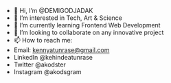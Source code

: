 - 👋 Hi, I’m @DEMIGODJADAK
- 👀 I’m interested in Tech, Art & Science
- 🌱 I’m currently learning Frontend Web Development
- 💞️ I’m looking to collaborate on any innovative project
- 📫 How to reach me:
- Email: kennyatunrase@gmail.com
- LinkedIn @kehindeatunrase
- Twitter @akodster
- Instagram @akodsgram

<!---
DEMIGODJADAK/DEMIGODJADAK is a ✨ special ✨ repository because its `README.md` (this file) appears on your GitHub profile.
You can click the Preview link to take a look at your changes.
--->
